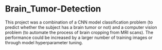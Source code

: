 # Brain_Tumor-Detection
This project was a combination of a CNN model classification problem (to predict whether the subject has a brain tumor or not) and a computer vision problem (to automate the process of brain cropping from MRI scans). The performance could be increased by a larger number of training images or through model hyperparameter tuning.

